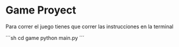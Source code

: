 # Game Proyect

Para correr el juego tienes que correr las instrucciones en la terminal

´´´sh
cd game
python main.py
´´´
